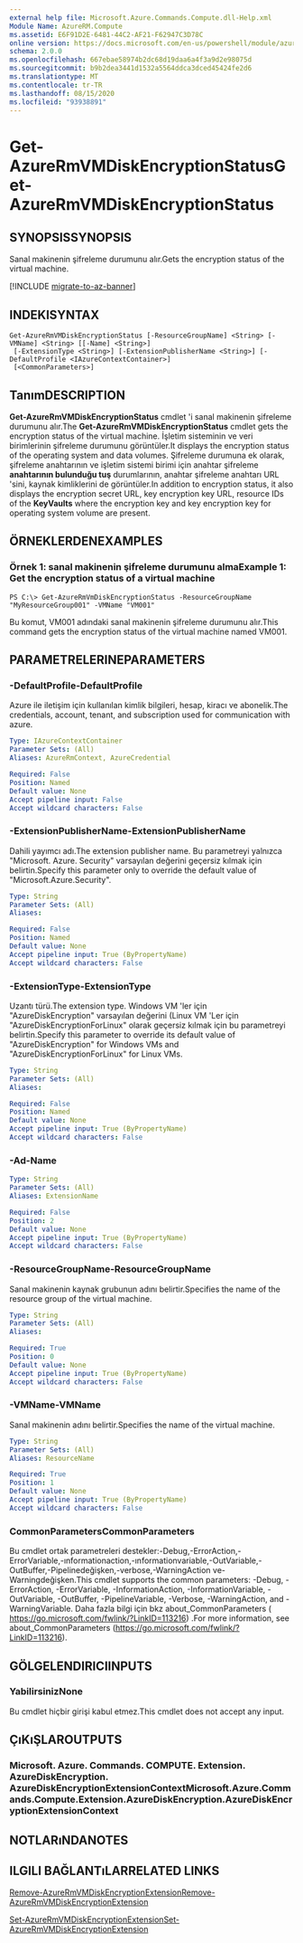 ```yaml
---
external help file: Microsoft.Azure.Commands.Compute.dll-Help.xml
Module Name: AzureRM.Compute
ms.assetid: E6F91D2E-6481-44C2-AF21-F62947C3D78C
online version: https://docs.microsoft.com/en-us/powershell/module/azurerm.compute/get-azurermvmdiskencryptionstatus
schema: 2.0.0
ms.openlocfilehash: 667ebae58974b2dc68d19daa6a4f3a9d2e98075d
ms.sourcegitcommit: b9b2dea3441d1532a5564ddca3dced45424fe2d6
ms.translationtype: MT
ms.contentlocale: tr-TR
ms.lasthandoff: 08/15/2020
ms.locfileid: "93938891"
---
```

# <span data-ttu-id="be014-101">Get-AzureRmVMDiskEncryptionStatus</span><span class="sxs-lookup"><span data-stu-id="be014-101">Get-AzureRmVMDiskEncryptionStatus</span></span>

## <span data-ttu-id="be014-102">SYNOPSIS</span><span class="sxs-lookup"><span data-stu-id="be014-102">SYNOPSIS</span></span>
<span data-ttu-id="be014-103">Sanal makinenin şifreleme durumunu alır.</span><span class="sxs-lookup"><span data-stu-id="be014-103">Gets the encryption status of the virtual machine.</span></span>

[!INCLUDE [migrate-to-az-banner](../../includes/migrate-to-az-banner.md)]

## <span data-ttu-id="be014-104">INDEKI</span><span class="sxs-lookup"><span data-stu-id="be014-104">SYNTAX</span></span>

```
Get-AzureRmVMDiskEncryptionStatus [-ResourceGroupName] <String> [-VMName] <String> [[-Name] <String>]
 [-ExtensionType <String>] [-ExtensionPublisherName <String>] [-DefaultProfile <IAzureContextContainer>]
 [<CommonParameters>]
```

## <span data-ttu-id="be014-105">Tanım</span><span class="sxs-lookup"><span data-stu-id="be014-105">DESCRIPTION</span></span>
<span data-ttu-id="be014-106">**Get-AzureRmVMDiskEncryptionStatus** cmdlet 'i sanal makinenin şifreleme durumunu alır.</span><span class="sxs-lookup"><span data-stu-id="be014-106">The **Get-AzureRmVMDiskEncryptionStatus** cmdlet gets the encryption status of the virtual machine.</span></span>
<span data-ttu-id="be014-107">İşletim sisteminin ve veri birimlerinin şifreleme durumunu görüntüler.</span><span class="sxs-lookup"><span data-stu-id="be014-107">It displays the encryption status of the operating system and data volumes.</span></span>
<span data-ttu-id="be014-108">Şifreleme durumuna ek olarak, şifreleme anahtarının ve işletim sistemi birimi için anahtar şifreleme **anahtarının bulunduğu tuş** durumlarının, anahtar şifreleme anahtarı URL 'sini, kaynak kimliklerini de görüntüler.</span><span class="sxs-lookup"><span data-stu-id="be014-108">In addition to encryption status, it also displays the encryption secret URL, key encryption key URL, resource IDs of the **KeyVaults** where the encryption key and key encryption key for operating system volume are present.</span></span>

## <span data-ttu-id="be014-109">ÖRNEKLERDEN</span><span class="sxs-lookup"><span data-stu-id="be014-109">EXAMPLES</span></span>

### <span data-ttu-id="be014-110">Örnek 1: sanal makinenin şifreleme durumunu alma</span><span class="sxs-lookup"><span data-stu-id="be014-110">Example 1: Get the encryption status of a virtual machine</span></span>
```
PS C:\> Get-AzureRmVmDiskEncryptionStatus -ResourceGroupName "MyResourceGroup001" -VMName "VM001"
```

<span data-ttu-id="be014-111">Bu komut, VM001 adındaki sanal makinenin şifreleme durumunu alır.</span><span class="sxs-lookup"><span data-stu-id="be014-111">This command gets the encryption status of the virtual machine named VM001.</span></span>

## <span data-ttu-id="be014-112">PARAMETRELERINE</span><span class="sxs-lookup"><span data-stu-id="be014-112">PARAMETERS</span></span>

### <span data-ttu-id="be014-113">-DefaultProfile</span><span class="sxs-lookup"><span data-stu-id="be014-113">-DefaultProfile</span></span>
<span data-ttu-id="be014-114">Azure ile iletişim için kullanılan kimlik bilgileri, hesap, kiracı ve abonelik.</span><span class="sxs-lookup"><span data-stu-id="be014-114">The credentials, account, tenant, and subscription used for communication with azure.</span></span>

```yaml
Type: IAzureContextContainer
Parameter Sets: (All)
Aliases: AzureRmContext, AzureCredential

Required: False
Position: Named
Default value: None
Accept pipeline input: False
Accept wildcard characters: False
```

### <span data-ttu-id="be014-115">-ExtensionPublisherName</span><span class="sxs-lookup"><span data-stu-id="be014-115">-ExtensionPublisherName</span></span>
<span data-ttu-id="be014-116">Dahili yayımcı adı.</span><span class="sxs-lookup"><span data-stu-id="be014-116">The extension publisher name.</span></span> <span data-ttu-id="be014-117">Bu parametreyi yalnızca "Microsoft. Azure. Security" varsayılan değerini geçersiz kılmak için belirtin.</span><span class="sxs-lookup"><span data-stu-id="be014-117">Specify this parameter only to override the default value of "Microsoft.Azure.Security".</span></span>

```yaml
Type: String
Parameter Sets: (All)
Aliases: 

Required: False
Position: Named
Default value: None
Accept pipeline input: True (ByPropertyName)
Accept wildcard characters: False
```

### <span data-ttu-id="be014-118">-ExtensionType</span><span class="sxs-lookup"><span data-stu-id="be014-118">-ExtensionType</span></span>
<span data-ttu-id="be014-119">Uzantı türü.</span><span class="sxs-lookup"><span data-stu-id="be014-119">The extension type.</span></span> <span data-ttu-id="be014-120">Windows VM 'ler için "AzureDiskEncryption" varsayılan değerini (Linux VM 'Ler için "AzureDiskEncryptionForLinux" olarak geçersiz kılmak için bu parametreyi belirtin.</span><span class="sxs-lookup"><span data-stu-id="be014-120">Specify this parameter to override its default value of "AzureDiskEncryption" for Windows VMs and "AzureDiskEncryptionForLinux" for Linux VMs.</span></span>

```yaml
Type: String
Parameter Sets: (All)
Aliases: 

Required: False
Position: Named
Default value: None
Accept pipeline input: True (ByPropertyName)
Accept wildcard characters: False
```

### <span data-ttu-id="be014-121">-Ad</span><span class="sxs-lookup"><span data-stu-id="be014-121">-Name</span></span>
```yaml
Type: String
Parameter Sets: (All)
Aliases: ExtensionName

Required: False
Position: 2
Default value: None
Accept pipeline input: True (ByPropertyName)
Accept wildcard characters: False
```

### <span data-ttu-id="be014-122">-ResourceGroupName</span><span class="sxs-lookup"><span data-stu-id="be014-122">-ResourceGroupName</span></span>
<span data-ttu-id="be014-123">Sanal makinenin kaynak grubunun adını belirtir.</span><span class="sxs-lookup"><span data-stu-id="be014-123">Specifies the name of the resource group of the virtual machine.</span></span>

```yaml
Type: String
Parameter Sets: (All)
Aliases: 

Required: True
Position: 0
Default value: None
Accept pipeline input: True (ByPropertyName)
Accept wildcard characters: False
```

### <span data-ttu-id="be014-124">-VMName</span><span class="sxs-lookup"><span data-stu-id="be014-124">-VMName</span></span>
<span data-ttu-id="be014-125">Sanal makinenin adını belirtir.</span><span class="sxs-lookup"><span data-stu-id="be014-125">Specifies the name of the virtual machine.</span></span>

```yaml
Type: String
Parameter Sets: (All)
Aliases: ResourceName

Required: True
Position: 1
Default value: None
Accept pipeline input: True (ByPropertyName)
Accept wildcard characters: False
```

### <span data-ttu-id="be014-126">CommonParameters</span><span class="sxs-lookup"><span data-stu-id="be014-126">CommonParameters</span></span>
<span data-ttu-id="be014-127">Bu cmdlet ortak parametreleri destekler:-Debug,-ErrorAction,-ErrorVariable,-ınformationaction,-ınformationvariable,-OutVariable,-OutBuffer,-Pipelinedeğişken,-verbose,-WarningAction ve-Warningdeğişken.</span><span class="sxs-lookup"><span data-stu-id="be014-127">This cmdlet supports the common parameters: -Debug, -ErrorAction, -ErrorVariable, -InformationAction, -InformationVariable, -OutVariable, -OutBuffer, -PipelineVariable, -Verbose, -WarningAction, and -WarningVariable.</span></span> <span data-ttu-id="be014-128">Daha fazla bilgi için bkz about_CommonParameters ( https://go.microsoft.com/fwlink/?LinkID=113216) .</span><span class="sxs-lookup"><span data-stu-id="be014-128">For more information, see about_CommonParameters (https://go.microsoft.com/fwlink/?LinkID=113216).</span></span>

## <span data-ttu-id="be014-129">GÖLGELENDIRICI</span><span class="sxs-lookup"><span data-stu-id="be014-129">INPUTS</span></span>

### <span data-ttu-id="be014-130">Yabilirsiniz</span><span class="sxs-lookup"><span data-stu-id="be014-130">None</span></span>
<span data-ttu-id="be014-131">Bu cmdlet hiçbir girişi kabul etmez.</span><span class="sxs-lookup"><span data-stu-id="be014-131">This cmdlet does not accept any input.</span></span>

## <span data-ttu-id="be014-132">ÇıKıŞLAR</span><span class="sxs-lookup"><span data-stu-id="be014-132">OUTPUTS</span></span>

### <span data-ttu-id="be014-133">Microsoft. Azure. Commands. COMPUTE. Extension. AzureDiskEncryption. AzureDiskEncryptionExtensionContext</span><span class="sxs-lookup"><span data-stu-id="be014-133">Microsoft.Azure.Commands.Compute.Extension.AzureDiskEncryption.AzureDiskEncryptionExtensionContext</span></span>

## <span data-ttu-id="be014-134">NOTLARıNDA</span><span class="sxs-lookup"><span data-stu-id="be014-134">NOTES</span></span>

## <span data-ttu-id="be014-135">ILGILI BAĞLANTıLAR</span><span class="sxs-lookup"><span data-stu-id="be014-135">RELATED LINKS</span></span>

[<span data-ttu-id="be014-136">Remove-AzureRmVMDiskEncryptionExtension</span><span class="sxs-lookup"><span data-stu-id="be014-136">Remove-AzureRmVMDiskEncryptionExtension</span></span>](./Remove-AzureRmVMDiskEncryptionExtension.md)

[<span data-ttu-id="be014-137">Set-AzureRmVMDiskEncryptionExtension</span><span class="sxs-lookup"><span data-stu-id="be014-137">Set-AzureRmVMDiskEncryptionExtension</span></span>](./Set-AzureRmVMDiskEncryptionExtension.md)


